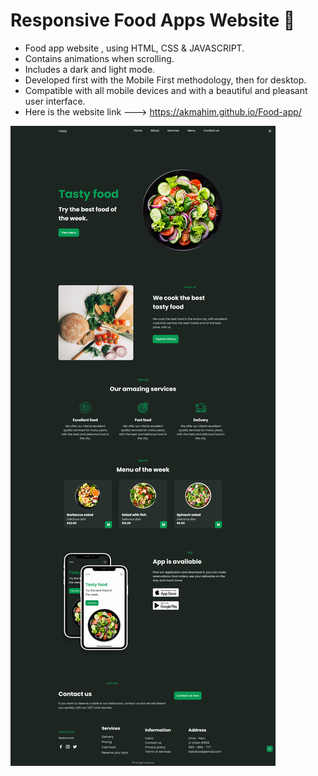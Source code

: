 # Responsive Food Apps Website 🍕

- Food app website , using HTML, CSS & JAVASCRIPT.
- Contains animations when scrolling.
- Includes a dark and light mode.
- Developed first with the Mobile First methodology, then for desktop.
- Compatible with all mobile devices and with a beautiful and pleasant user interface.
- Here is the website link ---> https://akmahim.github.io/Food-app/


![travel-website](https://github.com/AKmahim/Food-app/blob/master/images/ss.png)
